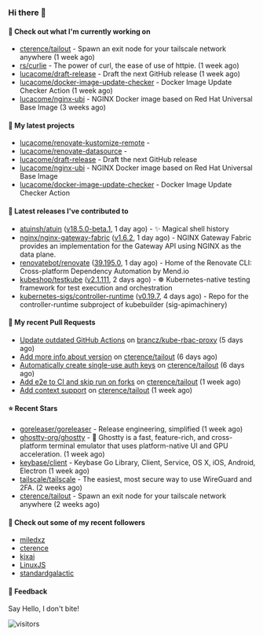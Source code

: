 ### Hi there 👋

#### 👷 Check out what I'm currently working on

- [cterence/tailout](https://github.com/cterence/tailout) - Spawn an exit node for your tailscale network anywhere (1 week ago)
- [rs/curlie](https://github.com/rs/curlie) - The power of curl, the ease of use of httpie. (1 week ago)
- [lucacome/draft-release](https://github.com/lucacome/draft-release) - Draft the next GitHub release (1 week ago)
- [lucacome/docker-image-update-checker](https://github.com/lucacome/docker-image-update-checker) - Docker Image Update Checker Action (1 week ago)
- [lucacome/nginx-ubi](https://github.com/lucacome/nginx-ubi) - NGINX Docker image based on Red Hat Universal Base Image (3 weeks ago)

#### 🌱 My latest projects

- [lucacome/renovate-kustomize-remote](https://github.com/lucacome/renovate-kustomize-remote) - 
- [lucacome/renovate-datasource](https://github.com/lucacome/renovate-datasource) - 
- [lucacome/draft-release](https://github.com/lucacome/draft-release) - Draft the next GitHub release
- [lucacome/nginx-ubi](https://github.com/lucacome/nginx-ubi) - NGINX Docker image based on Red Hat Universal Base Image
- [lucacome/docker-image-update-checker](https://github.com/lucacome/docker-image-update-checker) - Docker Image Update Checker Action

#### 🔭 Latest releases I've contributed to

- [atuinsh/atuin](https://github.com/atuinsh/atuin) ([v18.5.0-beta.1](https://github.com/atuinsh/atuin/releases/tag/v18.5.0-beta.1), 1 day ago) - ✨ Magical shell history
- [nginx/nginx-gateway-fabric](https://github.com/nginx/nginx-gateway-fabric) ([v1.6.2](https://github.com/nginx/nginx-gateway-fabric/releases/tag/v1.6.2), 1 day ago) - NGINX Gateway Fabric provides an implementation for the Gateway API using NGINX as the data plane.
- [renovatebot/renovate](https://github.com/renovatebot/renovate) ([39.195.0](https://github.com/renovatebot/renovate/releases/tag/39.195.0), 1 day ago) - Home of the Renovate CLI: Cross-platform Dependency Automation by Mend.io
- [kubeshop/testkube](https://github.com/kubeshop/testkube) ([v2.1.111](https://github.com/kubeshop/testkube/releases/tag/v2.1.111), 2 days ago) - ☸️ Kubernetes-native testing framework for test execution and orchestration
- [kubernetes-sigs/controller-runtime](https://github.com/kubernetes-sigs/controller-runtime) ([v0.19.7](https://github.com/kubernetes-sigs/controller-runtime/releases/tag/v0.19.7), 4 days ago) - Repo for the controller-runtime subproject of kubebuilder (sig-apimachinery)

#### 🔨 My recent Pull Requests

- [Update outdated GitHub Actions](https://github.com/brancz/kube-rbac-proxy/pull/362) on [brancz/kube-rbac-proxy](https://github.com/brancz/kube-rbac-proxy) (5 days ago)
- [Add more info about version](https://github.com/cterence/tailout/pull/213) on [cterence/tailout](https://github.com/cterence/tailout) (6 days ago)
- [Automatically create single-use auth keys](https://github.com/cterence/tailout/pull/212) on [cterence/tailout](https://github.com/cterence/tailout) (6 days ago)
- [Add e2e to CI and skip run on forks](https://github.com/cterence/tailout/pull/211) on [cterence/tailout](https://github.com/cterence/tailout) (1 week ago)
- [Add context support](https://github.com/cterence/tailout/pull/203) on [cterence/tailout](https://github.com/cterence/tailout) (1 week ago)

#### ⭐ Recent Stars

- [goreleaser/goreleaser](https://github.com/goreleaser/goreleaser) - Release engineering, simplified (1 week ago)
- [ghostty-org/ghostty](https://github.com/ghostty-org/ghostty) - 👻 Ghostty is a fast, feature-rich, and cross-platform terminal emulator that uses platform-native UI and GPU acceleration. (1 week ago)
- [keybase/client](https://github.com/keybase/client) - Keybase Go Library, Client, Service, OS X, iOS, Android, Electron (1 week ago)
- [tailscale/tailscale](https://github.com/tailscale/tailscale) - The easiest, most secure way to use WireGuard and 2FA. (2 weeks ago)
- [cterence/tailout](https://github.com/cterence/tailout) - Spawn an exit node for your tailscale network anywhere (2 weeks ago)

#### 👯 Check out some of my recent followers

- [miledxz](https://github.com/miledxz)
- [cterence](https://github.com/cterence)
- [kjxai](https://github.com/kjxai)
- [LinuxJS](https://github.com/LinuxJS)
- [standardgalactic](https://github.com/standardgalactic)

#### 💬 Feedback

Say Hello, I don't bite!

![visitors](https://visitor-badge.laobi.icu/badge?page_id=lucacome.visitor-badge)
#
